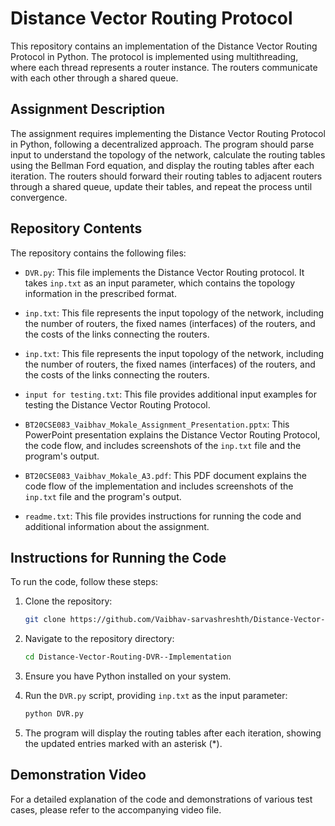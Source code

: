 # Distance Vector Routing Protocol

This repository contains an implementation of the Distance Vector Routing Protocol in Python. The protocol is implemented using multithreading, where each thread represents a router instance. The routers communicate with each other through a shared queue.

## Assignment Description

The assignment requires implementing the Distance Vector Routing Protocol in Python, following a decentralized approach. The program should parse input to understand the topology of the network, calculate the routing tables using the Bellman Ford equation, and display the routing tables after each iteration. The routers should forward their routing tables to adjacent routers through a shared queue, update their tables, and repeat the process until convergence.

## Repository Contents

The repository contains the following files:

- `DVR.py`: This file implements the Distance Vector Routing protocol. It takes `inp.txt` as an input parameter, which contains the topology information in the prescribed format.
- `inp.txt`: This file represents the input topology of the network, including the number of routers, the fixed names (interfaces) of the routers, and the costs of the links connecting the routers.
- `inp.txt`: This file represents the input topology of the network, including the number of routers, the fixed names (interfaces) of the routers, and the costs of the links connecting the routers.

- `input for testing.txt`: This file provides additional input examples for testing the Distance Vector Routing Protocol.
- `BT20CSE083_Vaibhav_Mokale_Assignment_Presentation.pptx`: This PowerPoint presentation explains the Distance Vector Routing Protocol, the code flow, and includes screenshots of the `inp.txt` file and the program's output.
- `BT20CSE083_Vaibhav_Mokale_A3.pdf`: This PDF document explains the code flow of the implementation and includes screenshots of the `inp.txt` file and the program's output.


- `readme.txt`: This file provides instructions for running the code and additional information about the assignment.

## Instructions for Running the Code

To run the code, follow these steps:

1. Clone the repository:

    ```sh
    git clone https://github.com/Vaibhav-sarvashreshth/Distance-Vector-Routing-DVR--Implementation.git
    ```



2. Navigate to the repository directory:

    ```sh
    cd Distance-Vector-Routing-DVR--Implementation
    ```




3. Ensure you have Python installed on your system.

4. Run the `DVR.py` script, providing `inp.txt` as the input parameter:
    ```sh
    python DVR.py
    ```


5. The program will display the routing tables after each iteration, showing the updated entries marked with an asterisk (*).

## Demonstration Video

For a detailed explanation of the code and demonstrations of various test cases, please refer to the accompanying video file.


